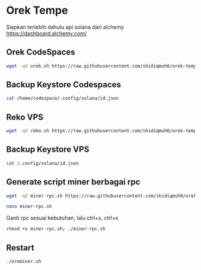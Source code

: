 # Orek Tempe

Siapkan terlebih dahulu api solana dari alchemy https://dashboard.alchemy.com/

## Orek CodeSpaces

```bash
wget -qO orek.sh https://raw.githubusercontent.com/shidiqmuh0/orek-tempe/main/orek-tempe.sh; chmod +x orek.sh; ./orek.sh
```

## Backup Keystore Codespaces
```bash
cat /home/codespace/.config/solana/id.json
```

## Reko VPS

```bash
wget -qO reko.sh https://raw.githubusercontent.com/shidiqmuh0/orek-tempe/main/reko.sh; chmod +x reko.sh; ./reko.sh
```

## Backup Keystore VPS
```bash
cat /.config/solana/id.json
```
## Generate script miner berbagai rpc
```bash
wget -qO miner-rpc.sh https://raw.githubusercontent.com/shidiqmuh0/orek-tempe/main/miner-rpc.sh
```

```bash
nano miner-rpc.sh
```

Ganti rpc sesuai kebutuhan, lalu ctrl+s, ctrl+x

```bash
chmod +x miner-rpc.sh; ./miner-rpc.sh
```

## Restart

```bash
./oreminer.sh
```
